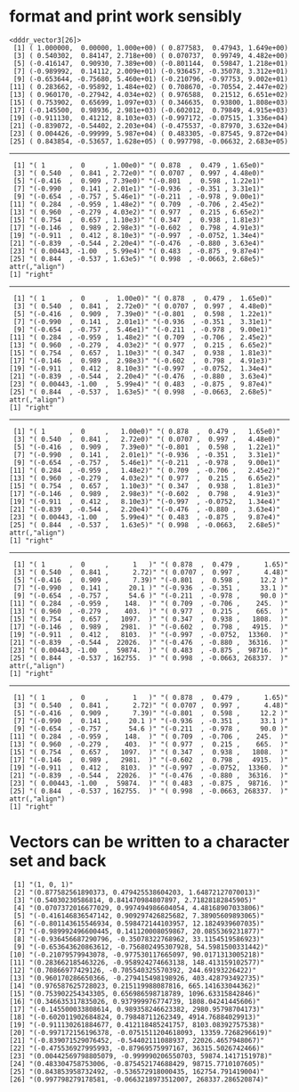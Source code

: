 # format and print work sensibly

    <dddr_vector3[26]>
     [1] ( 1.000000,  0.00000, 1.000e+00) ( 0.877583,  0.47943, 1.649e+00)
     [3] ( 0.540302,  0.84147, 2.718e+00) ( 0.070737,  0.99749, 4.482e+00)
     [5] (-0.416147,  0.90930, 7.389e+00) (-0.801144,  0.59847, 1.218e+01)
     [7] (-0.989992,  0.14112, 2.009e+01) (-0.936457, -0.35078, 3.312e+01)
     [9] (-0.653644, -0.75680, 5.460e+01) (-0.210796, -0.97753, 9.002e+01)
    [11] ( 0.283662, -0.95892, 1.484e+02) ( 0.708670, -0.70554, 2.447e+02)
    [13] ( 0.960170, -0.27942, 4.034e+02) ( 0.976588,  0.21512, 6.651e+02)
    [15] ( 0.753902,  0.65699, 1.097e+03) ( 0.346635,  0.93800, 1.808e+03)
    [17] (-0.145500,  0.98936, 2.981e+03) (-0.602012,  0.79849, 4.915e+03)
    [19] (-0.911130,  0.41212, 8.103e+03) (-0.997172, -0.07515, 1.336e+04)
    [21] (-0.839072, -0.54402, 2.203e+04) (-0.475537, -0.87970, 3.632e+04)
    [23] ( 0.004426, -0.99999, 5.987e+04) ( 0.483305, -0.87545, 9.872e+04)
    [25] ( 0.843854, -0.53657, 1.628e+05) ( 0.997798, -0.06632, 2.683e+05)

---

     [1] "( 1      ,  0     , 1.00e0)" "( 0.878  ,  0.479 , 1.65e0)"
     [3] "( 0.540  ,  0.841 , 2.72e0)" "( 0.0707 ,  0.997 , 4.48e0)"
     [5] "(-0.416  ,  0.909 , 7.39e0)" "(-0.801  ,  0.598 , 1.22e1)"
     [7] "(-0.990  ,  0.141 , 2.01e1)" "(-0.936  , -0.351 , 3.31e1)"
     [9] "(-0.654  , -0.757 , 5.46e1)" "(-0.211  , -0.978 , 9.00e1)"
    [11] "( 0.284  , -0.959 , 1.48e2)" "( 0.709  , -0.706 , 2.45e2)"
    [13] "( 0.960  , -0.279 , 4.03e2)" "( 0.977  ,  0.215 , 6.65e2)"
    [15] "( 0.754  ,  0.657 , 1.10e3)" "( 0.347  ,  0.938 , 1.81e3)"
    [17] "(-0.146  ,  0.989 , 2.98e3)" "(-0.602  ,  0.798 , 4.91e3)"
    [19] "(-0.911  ,  0.412 , 8.10e3)" "(-0.997  , -0.0752, 1.34e4)"
    [21] "(-0.839  , -0.544 , 2.20e4)" "(-0.476  , -0.880 , 3.63e4)"
    [23] "( 0.00443, -1.00  , 5.99e4)" "( 0.483  , -0.875 , 9.87e4)"
    [25] "( 0.844  , -0.537 , 1.63e5)" "( 0.998  , -0.0663, 2.68e5)"
    attr(,"align")
    [1] "right"

---

     [1] "( 1      ,  0     ,  1.00e0)" "( 0.878  ,  0.479 ,  1.65e0)"
     [3] "( 0.540  ,  0.841 ,  2.72e0)" "( 0.0707 ,  0.997 ,  4.48e0)"
     [5] "(-0.416  ,  0.909 ,  7.39e0)" "(-0.801  ,  0.598 ,  1.22e1)"
     [7] "(-0.990  ,  0.141 ,  2.01e1)" "(-0.936  , -0.351 ,  3.31e1)"
     [9] "(-0.654  , -0.757 ,  5.46e1)" "(-0.211  , -0.978 ,  9.00e1)"
    [11] "( 0.284  , -0.959 ,  1.48e2)" "( 0.709  , -0.706 ,  2.45e2)"
    [13] "( 0.960  , -0.279 ,  4.03e2)" "( 0.977  ,  0.215 ,  6.65e2)"
    [15] "( 0.754  ,  0.657 ,  1.10e3)" "( 0.347  ,  0.938 ,  1.81e3)"
    [17] "(-0.146  ,  0.989 ,  2.98e3)" "(-0.602  ,  0.798 ,  4.91e3)"
    [19] "(-0.911  ,  0.412 ,  8.10e3)" "(-0.997  , -0.0752,  1.34e4)"
    [21] "(-0.839  , -0.544 ,  2.20e4)" "(-0.476  , -0.880 ,  3.63e4)"
    [23] "( 0.00443, -1.00  ,  5.99e4)" "( 0.483  , -0.875 ,  9.87e4)"
    [25] "( 0.844  , -0.537 ,  1.63e5)" "( 0.998  , -0.0663,  2.68e5)"
    attr(,"align")
    [1] "right"

---

     [1] "( 1      ,  0     ,   1.00e0)" "( 0.878  ,  0.479 ,   1.65e0)"
     [3] "( 0.540  ,  0.841 ,   2.72e0)" "( 0.0707 ,  0.997 ,   4.48e0)"
     [5] "(-0.416  ,  0.909 ,   7.39e0)" "(-0.801  ,  0.598 ,   1.22e1)"
     [7] "(-0.990  ,  0.141 ,   2.01e1)" "(-0.936  , -0.351 ,   3.31e1)"
     [9] "(-0.654  , -0.757 ,   5.46e1)" "(-0.211  , -0.978 ,   9.00e1)"
    [11] "( 0.284  , -0.959 ,   1.48e2)" "( 0.709  , -0.706 ,   2.45e2)"
    [13] "( 0.960  , -0.279 ,   4.03e2)" "( 0.977  ,  0.215 ,   6.65e2)"
    [15] "( 0.754  ,  0.657 ,   1.10e3)" "( 0.347  ,  0.938 ,   1.81e3)"
    [17] "(-0.146  ,  0.989 ,   2.98e3)" "(-0.602  ,  0.798 ,   4.91e3)"
    [19] "(-0.911  ,  0.412 ,   8.10e3)" "(-0.997  , -0.0752,   1.34e4)"
    [21] "(-0.839  , -0.544 ,   2.20e4)" "(-0.476  , -0.880 ,   3.63e4)"
    [23] "( 0.00443, -1.00  ,   5.99e4)" "( 0.483  , -0.875 ,   9.87e4)"
    [25] "( 0.844  , -0.537 ,   1.63e5)" "( 0.998  , -0.0663,   2.68e5)"
    attr(,"align")
    [1] "right"

---

     [1] "( 1      ,  0     ,      1   )" "( 0.878  ,  0.479 ,      1.65)"
     [3] "( 0.540  ,  0.841 ,      2.72)" "( 0.0707 ,  0.997 ,      4.48)"
     [5] "(-0.416  ,  0.909 ,      7.39)" "(-0.801  ,  0.598 ,     12.2 )"
     [7] "(-0.990  ,  0.141 ,     20.1 )" "(-0.936  , -0.351 ,     33.1 )"
     [9] "(-0.654  , -0.757 ,     54.6 )" "(-0.211  , -0.978 ,     90.0 )"
    [11] "( 0.284  , -0.959 ,    148.  )" "( 0.709  , -0.706 ,    245.  )"
    [13] "( 0.960  , -0.279 ,    403.  )" "( 0.977  ,  0.215 ,    665.  )"
    [15] "( 0.754  ,  0.657 ,   1097.  )" "( 0.347  ,  0.938 ,   1808.  )"
    [17] "(-0.146  ,  0.989 ,   2981.  )" "(-0.602  ,  0.798 ,   4915.  )"
    [19] "(-0.911  ,  0.412 ,   8103.  )" "(-0.997  , -0.0752,  13360.  )"
    [21] "(-0.839  , -0.544 ,  22026.  )" "(-0.476  , -0.880 ,  36316.  )"
    [23] "( 0.00443, -1.00  ,  59874.  )" "( 0.483  , -0.875 ,  98716.  )"
    [25] "( 0.844  , -0.537 , 162755.  )" "( 0.998  , -0.0663, 268337.  )"
    attr(,"align")
    [1] "right"

---

     [1] "( 1      ,  0     ,      1   )" "( 0.878  ,  0.479 ,      1.65)"
     [3] "( 0.540  ,  0.841 ,      2.72)" "( 0.0707 ,  0.997 ,      4.48)"
     [5] "(-0.416  ,  0.909 ,      7.39)" "(-0.801  ,  0.598 ,     12.2 )"
     [7] "(-0.990  ,  0.141 ,     20.1 )" "(-0.936  , -0.351 ,     33.1 )"
     [9] "(-0.654  , -0.757 ,     54.6 )" "(-0.211  , -0.978 ,     90.0 )"
    [11] "( 0.284  , -0.959 ,    148.  )" "( 0.709  , -0.706 ,    245.  )"
    [13] "( 0.960  , -0.279 ,    403.  )" "( 0.977  ,  0.215 ,    665.  )"
    [15] "( 0.754  ,  0.657 ,   1097.  )" "( 0.347  ,  0.938 ,   1808.  )"
    [17] "(-0.146  ,  0.989 ,   2981.  )" "(-0.602  ,  0.798 ,   4915.  )"
    [19] "(-0.911  ,  0.412 ,   8103.  )" "(-0.997  , -0.0752,  13360.  )"
    [21] "(-0.839  , -0.544 ,  22026.  )" "(-0.476  , -0.880 ,  36316.  )"
    [23] "( 0.00443, -1.00  ,  59874.  )" "( 0.483  , -0.875 ,  98716.  )"
    [25] "( 0.844  , -0.537 , 162755.  )" "( 0.998  , -0.0663, 268337.  )"
    attr(,"align")
    [1] "right"

# Vectors can be written to a character set and back

     [1] "(1, 0, 1)"                                                  
     [2] "(0.877582561890373, 0.479425538604203, 1.64872127070013)"   
     [3] "(0.54030230586814, 0.841470984807897, 2.71828182845905)"    
     [4] "(0.0707372016677029, 0.997494986604054, 4.48168907033806)"  
     [5] "(-0.416146836547142, 0.909297426825682, 7.38905609893065)"  
     [6] "(-0.801143615546934, 0.598472144103957, 12.1824939607035)"  
     [7] "(-0.989992496600445, 0.141120008059867, 20.0855369231877)"  
     [8] "(-0.936456687290796, -0.35078322768962, 33.1154519586923)"  
     [9] "(-0.653643620863612, -0.756802495307928, 54.5981500331442)" 
    [10] "(-0.21079579943078, -0.977530117665097, 90.0171313005218)"  
    [11] "(0.283662185463226, -0.958924274663138, 148.413159102577)"  
    [12] "(0.70866977429126, -0.705540325570392, 244.69193226422)"    
    [13] "(0.960170286650366, -0.279415498198926, 403.428793492735)"  
    [14] "(0.976587625728023, 0.215119988087816, 665.141633044362)"   
    [15] "(0.753902254343305, 0.656986598718789, 1096.63315842846)"   
    [16] "(0.346635317835026, 0.937999976774739, 1808.04241445606)"   
    [17] "(-0.145500033808614, 0.989358246623382, 2980.95798704173)"  
    [18] "(-0.602011902684824, 0.79848711262349, 4914.76884029913)"   
    [19] "(-0.911130261884677, 0.412118485241757, 8103.08392757538)"  
    [20] "(-0.997172156196378, -0.0751511204618093, 13359.7268296619)"
    [21] "(-0.839071529076452, -0.54402111088937, 22026.4657948067)"  
    [22] "(-0.475536927995993, -0.87969575997167, 36315.5026742466)"  
    [23] "(0.00442569798805079, -0.999990206550703, 59874.1417151978)"
    [24] "(0.483304758753006, -0.875452174688429, 98715.7710107605)"  
    [25] "(0.843853958732492, -0.536572918000435, 162754.791419004)"  
    [26] "(0.997798279178581, -0.0663218973512007, 268337.286520874)" 

